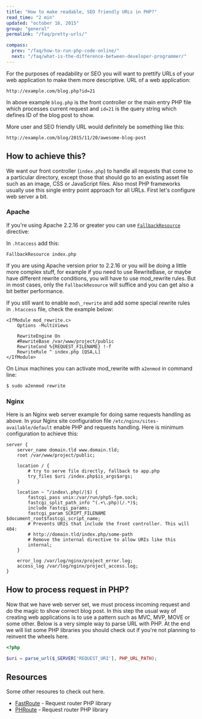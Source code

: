 ```yaml
---
title: "How to make readable, SEO friendly URLs in PHP?"
read_time: "2 min"
updated: "october 16, 2015"
group: "general"
permalink: "/faq/pretty-urls/"

compass:
  prev: "/faq/how-to-run-php-code-online/"
  next: "/faq/what-is-the-difference-between-developer-programmer/"
---
```


For the purposes of readability or SEO you will want to prettify URLs of your web application to make them more descriptive. URL of a web application:

```text
http://example.com/blog.php?id=21
```

In above example `blog.php` is the front controller or the main entry PHP file which processes current request and `id=21` is the
query string which defines ID of the blog post to show.

More user and SEO friendly URL would definitely be something like this:

```text
http://example.com/blog/2015/11/20/awesome-blog-post
```

## How to achieve this?

We want our front controller (`index.php`) to handle all requests that come to a particular directory, except those that should go to an existing asset file such as an image, CSS or JavaScript files. Also most PHP frameworks usually use this single entry point approach for all URLs. First let's configure web server a bit.

### Apache

If you're using Apache 2.2.16 or greater you can use [`FallbackResource`](http://httpd.apache.org/docs/trunk/rewrite/remapping.html#fallback-resource) directive:

In `.htaccess` add this:

```apacheconf
FallbackResource index.php
```

If you are using Apache version prior to 2.2.16 or you will be doing a little more complex stuff, for example if you need to use RewriteBase, or maybe have different rewrite conditions, you will have to use mod_rewrite rules. But in most cases, only the `FallbackResource` will suffice and you can get also a bit better performance.

If you still want to enable `mod\_rewrite` and add some special rewrite rules in `.htaccess` file, check the example below:

```apacheconf
<IfModule mod_rewrite.c>
    Options -MultiViews

    RewriteEngine On
    #RewriteBase /var/www/project/public
    RewriteCond %{REQUEST_FILENAME} !-f
    RewriteRule ^ index.php [QSA,L]
</IfModule>
```

On Linux machines you can activate mod_rewrite with `a2enmod` in command line:

```bash
$ sudo a2enmod rewrite
```

### Nginx

Here is an Nginx web server example for doing same requests handling as above. In your Nginx site configuration file `/etc/nginx/sites-available/default` enable PHP and requests handling. Here is minimum configuration to achieve this:

```nginx
server {
    server_name domain.tld www.domain.tld;
    root /var/www/project/public;

    location / {
        # try to serve file directly, fallback to app.php
        try_files $uri /index.php$is_args$args;
    }

    location ~ ^/index\.php(/|$) {
        fastcgi_pass unix:/var/run/php5-fpm.sock;
        fastcgi_split_path_info ^(.+\.php)(/.*)$;
        include fastcgi_params;
        fastcgi_param SCRIPT_FILENAME $document_root$fastcgi_script_name;
        # Prevents URIs that include the front controller. This will 404:
        # http://domain.tld/index.php/some-path
        # Remove the internal directive to allow URIs like this
        internal;
    }

    error_log /var/log/nginx/project_error.log;
    access_log /var/log/nginx/project_access.log;
}
```

## How to process request in PHP?

Now that we have web server set, we must process incoming request and do the magic to show correct blog post. In this step the usual way of creating web applications is to use a pattern such as MVC, MVP, MOVE or some other. Below is a very simple way to parse URL with PHP. At the end we will list some PHP libraries you should check out if you're not planning to reinvent the wheels here.

```php
<?php

$uri = parse_url($_SERVER['REQUEST_URI'], PHP_URL_PATH);

```

## Resources

Some other resoures to check out here.

* [FastRoute](https://github.com/nikic/FastRoute) - Request router PHP library
* [PHRoute](https://github.com/mrjgreen/phroute) - Request router PHP library
